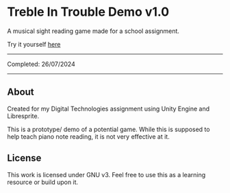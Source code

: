 # Treble In Trouble Demo v1.0
A musical sight reading game made for a school assignment.

Try it yourself [here](https://kadisonm.itch.io/treble-in-trouble-demo)

---

Completed: 26/07/2024

---

## About

Created for my Digital Technologies assignment using Unity Engine and Libresprite.

This is a prototype/ demo of a potential game. While this is supposed to help teach piano note reading, it is not very effective at it.

## License

This work is licensed under GNU v3. Feel free to use this as a learning resource or build upon it.
